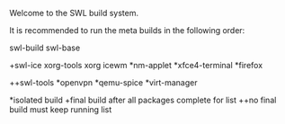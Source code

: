 Welcome to the SWL build system.

It is recommended to run the meta builds in the following order:

swl-build
swl-base

+swl-ice
  xorg-tools
  xorg
  icewm
  *nm-applet
  *xfce4-terminal
  *firefox

++swl-tools
  *openvpn
  *qemu-spice
  *virt-manager



*isolated build
+final build after all packages complete for list
++no final build must keep running list

